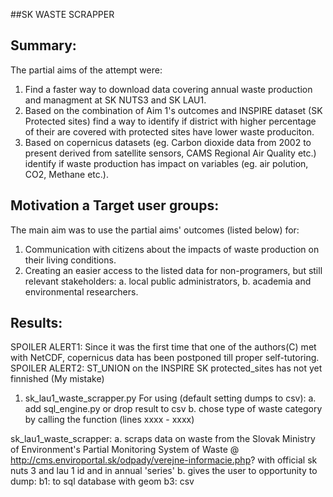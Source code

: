 ##SK WASTE SCRAPPER

## Summary:

The partial aims of the attempt were:
1. Find a faster way to download data covering annual waste production and managment at SK NUTS3 and SK LAU1.
2. Based on the combination of Aim 1's outcomes and INSPIRE dataset (SK Protected sites) find a way to identify if district with higher percentage of their are covered with protected sites have lower waste produciton.
3. Based on copernicus datasets (eg. Carbon dioxide data from 2002 to present derived from satellite sensors, CAMS Regional Air Quality etc.) identify if waste production has impact on variables (eg. air polution, CO2, Methane etc.).

## Motivation a Target user groups:

The main aim was to use the partial aims' outcomes (listed below) for:
1. Communication with citizens about the impacts of waste production on their living conditions.
2. Creating an easier access to the listed data for non-programers, but still relevant stakeholders:
	a. local public administrators,
	b. academia and environmental researchers.

## Results:
SPOILER ALERT1: Since it was the first time that one of the authors(C) met with NetCDF, copernicus data has been postponed till proper self-tutoring.
SPOILER ALERT2: ST_UNION on the INSPIRE SK protected_sites has not yet finnished (My mistake)

1. sk_lau1_waste_scrapper.py 
	For using (default setting dumps to csv):
	a. add sql_engine.py or drop result to csv
	b. chose type of waste category by calling the function (lines xxxx - xxxx)

sk_lau1_waste_scrapper: 
a. scraps data on waste from the Slovak Ministry of Environment's Partial Monitoring System of Waste @ http://cms.enviroportal.sk/odpady/verejne-informacie.php? with official sk nuts 3 and lau 1 id and in annual 'series'
b. gives the user to opportunity to dump:
	b1: to sql database with geom
	b3: csv
